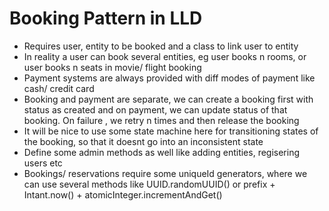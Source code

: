 # Booking Pattern in LLD

- Requires user, entity to be booked and a class to link user to entity
- In reality a user can book several entities, eg user books n rooms, or user books n seats in movie/ flight booking
- Payment systems are always provided with diff modes of payment like cash/ credit card
- Booking and payment are separate, we can create a booking first with status as created and on payment, we can update status of that booking. On failure , we retry n times and then release the booking
- It will be nice to use some state machine here for transitioning states of the booking, so that it doesnt go into an inconsistent state
- Define some admin methods as well like adding entities, regisering users etc
- Bookings/ reservations require some uniqueId generators, where we can use several methods like UUID.randomUUID() or prefix + Intant.now() + atomicInteger.incrementAndGet()

